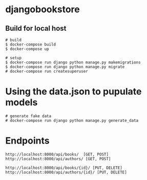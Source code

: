 # djangobookstore

## Build for local host

```
# build
$ docker-compose build
$ docker-compose up
```

```
# setup
$ docker-compose run django python manage.py makemigrations
$ docker-compose run django python manage.py migrate
# docker-compose run createsuperuser
```

# Using the data.json to pupulate models
```
# generate fake data
# docker-compose run django python manage.py generate_data
```


# Endpoints
```
http://localhost:8000/api/books/  [GET, POST]
http://localhost:8000/api/authors/ [GET, POST]

http://localhost:8000/api/books/{id}/ [PUT, DELETE]
http://localhost:8000/api/authors/{id}/ [PUT, DELETE]
```